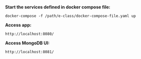 **Start the services defined in docker compose file:**

```docker-compose -f /path/e-class/docker-compose-file.yaml up```

**Access app:**

```http://localhost:8080/```

**Access MongoDB UI:**

```http://localhost:8081/```